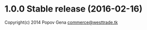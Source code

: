 <a name="1.0.0"></a>
# 1.0.0 Stable release (2016-02-16)



















Copyright(c) 2014 Popov Gena <commerce@westtrade.tk>
